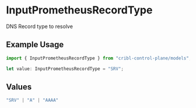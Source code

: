 # InputPrometheusRecordType

DNS Record type to resolve

## Example Usage

```typescript
import { InputPrometheusRecordType } from "cribl-control-plane/models";

let value: InputPrometheusRecordType = "SRV";
```

## Values

```typescript
"SRV" | "A" | "AAAA"
```